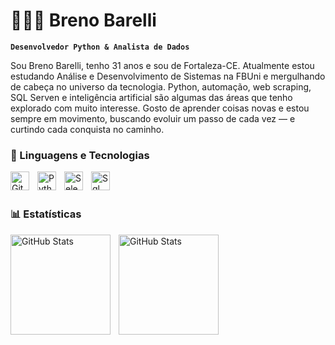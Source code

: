 # 👨🏾‍💻 Breno Barelli

**`Desenvolvedor Python & Analista de Dados`**

Sou Breno Barelli, tenho 31 anos e sou de Fortaleza-CE. Atualmente estou estudando Análise e Desenvolvimento de Sistemas na FBUni e mergulhando de cabeça no universo da tecnologia. Python, automação, web scraping, SQL Serven e inteligência artificial são algumas das áreas que tenho explorado com muito interesse. Gosto de aprender coisas novas e estou sempre em movimento, buscando evoluir um passo de cada vez — e curtindo cada conquista no caminho.

### 🤖 Linguagens e Tecnologias
<img 
    align="left" 
    alt="Git" 
    title="Git"
    width="30px" 
    style="padding-right: 10px;" 
    src="https://cdn.jsdelivr.net/gh/devicons/devicon@latest/icons/git/git-original.svg" 
/>

<img 
    align="left" 
    alt="Python" 
    title="Python"
    width="30px" 
    style="padding-right: 10px;" 
    src="https://cdn.jsdelivr.net/gh/devicons/devicon@latest/icons/python/python-original.svg" 
/>
<img 
    align="left" 
    alt="Selenium" 
    title="Selenium"
    width="30px" 
    style="padding-right: 10px;" 
    src="https://cdn.jsdelivr.net/gh/devicons/devicon@latest/icons/selenium/selenium-original.svg"                 
 />
<img 
    align="left" 
    alt="Sql" 
    title="Sql-Serven"
    width="30px" 
    style="padding-right: 10px;" 
    src="https://cdn.jsdelivr.net/gh/devicons/devicon@latest/icons/azuresqldatabase/azuresqldatabase-original.svg"        
 />
<br/>
<br/>

### 📊 Estatísticas

<p>
  <img 
    align="left" 
    alt="GitHub Stats" 
    height="160" 
    style="padding-right: 10px;" 
    src="https://github-readme-stats.vercel.app/api?username=BBarelli&Show_icons=true&theme=tokyonight&include_all_commits=true&locale=pt-br" 
  />
<img 
      align="left" 
      alt="GitHub Stats" 
      height="160" 
      src="https://github-readme-stats.vercel.app/api/top-langs/?username=BBarelli&theme=tokyonight&layout=compact&custom_title=Tecnologias&langs_count=9" 
  />
  </p>
